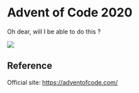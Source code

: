 # Advent of Code 2020

Oh dear, will I be able to do this ?


![](https://media.giphy.com/media/d17nhnqHflmUM/giphy-downsized.gif)

## Reference

Official site: https://adventofcode.com/
